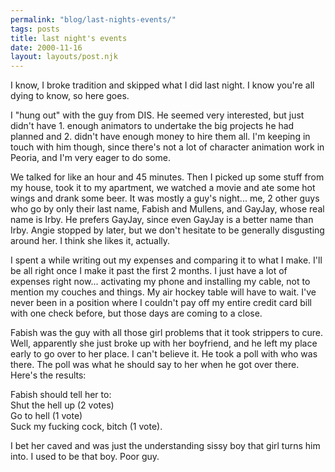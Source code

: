 ```yaml
---
permalink: "blog/last-nights-events/"
tags: posts
title: last night's events
date: 2000-11-16
layout: layouts/post.njk
---
```


I know, I broke tradition and skipped what I did last night. I know you're all dying to know, so here goes.

I "hung out" with the guy from DIS. He seemed very interested, but just didn't have 1. enough animators to undertake the big projects he had planned and 2. didn't have enough money to hire them all. I'm keeping in touch with him though, since there's not a lot of character animation work in Peoria, and I'm very eager to do some. 

We talked for like an hour and 45 minutes. Then I picked up some stuff from my house, took it to my apartment, we watched a movie and ate some hot wings and drank some beer. It was mostly a guy's night... me, 2 other guys who go by only their last name, Fabish and Mullens, and GayJay, whose real name is Irby. He prefers GayJay, since even GayJay is a better name than Irby. Angie stopped by later, but we don't hesitate to be generally disgusting around her. I think she likes it, actually.

I spent a while writing out my expenses and comparing it to what I make. I'll be all right once I make it past the first 2 months. I just have a lot of expenses right now... activating my phone and installing my cable, not to mention my couches and things. My air hockey table will have to wait. I've never been in a position where I couldn't pay off my entire credit card bill with one check before, but those days are coming to a close. 

Fabish was the guy with all those girl problems that it took strippers to cure. Well, apparently she just broke up with her boyfriend, and he left my place early to go over to her place. I can't believe it. He took a poll with who was there. The poll was what he should say to her when he got over there. Here's the results:

Fabish should tell her to:  
Shut the hell up (2 votes)  
Go to hell (1 vote)  
Suck my fucking cock, bitch (1 vote). 

I bet her caved and was just the understanding sissy boy that girl turns him into. I used to be that boy. Poor guy.